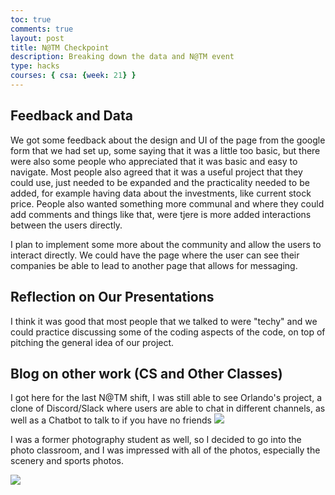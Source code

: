 ```yaml
---
toc: true
comments: true
layout: post
title: N@TM Checkpoint 
description: Breaking down the data and N@TM event
type: hacks
courses: { csa: {week: 21} }
---
```


## Feedback and Data
We got some feedback about the design and UI of the page from the google form that we had set up, some saying that it was a little too basic, but there were also some people who appreciated that it was basic and easy to navigate. Most people also agreed that it was a useful project that they could use, just needed to be expanded and the practicality needed to be added, for example having data about the investments, like current stock price. People also wanted something more communal and where they could add comments and things like that, were tjere is more added interactions between the users directly.

I plan to implement some more about the community and allow the users to interact directly. We could have the page where the user can see their companies be able to lead to another page that allows for messaging.
## Reflection on Our Presentations
I think it was good that most people that we talked to were "techy" and we could practice discussing some of the coding aspects of the code, on top of pitching the general idea of our project.

## Blog on other work (CS and Other Classes)

I got here for the last N@TM shift, I was still able to see Orlando's project, a clone of Discord/Slack where users are able to chat in different channels, as well as a Chatbot to talk to if you have no friends
<img src="https://private-user-images.githubusercontent.com/111466916/305546511-b65093b4-93e9-425d-b6b0-4d4470a62929.jpg?jwt%3DeyJhbGciOiJIUzI1NiIsInR5cCI6IkpXVCJ9.eyJpc3MiOiJnaXRodWIuY29tIiwiYXVkIjoicmF3LmdpdGh1YnVzZXJjb250ZW50LmNvbSIsImtleSI6ImtleTUiLCJleHAiOjE3MDgxMTUwNDMsIm5iZiI6MTcwODExNDc0MywicGF0aCI6Ii8xMTE0NjY5MTYvMzA1NTQ2NTExLWI2NTA5M2I0LTkzZTktNDI1ZC1iNmIwLTRkNDQ3MGE2MjkyOS5qcGc_WC1BbXotQWxnb3JpdGhtPUFXUzQtSE1BQy1TSEEyNTYmWC1BbXotQ3JlZGVudGlhbD1BS0lBVkNPRFlMU0E1M1BRSzRaQSUyRjIwMjQwMjE2JTJGdXMtZWFzdC0xJTJGczMlMkZhd3M0X3JlcXVlc3QmWC1BbXotRGF0ZT0yMDI0MDIxNlQyMDE5MDNaJlgtQW16LUV4cGlyZXM9MzAwJlgtQW16LVNpZ25hdHVyZT02NDM5ZmJkZTI4ODRkN2E0M2UzYjdhOWNiMjU2YjE0MGM4MTQ4OTViNDUwYzVmYzE2NGViYjRhOTk5ZTJkZmEwJlgtQW16LVNpZ25lZEhlYWRlcnM9aG9zdCZhY3Rvcl9pZD0wJmtleV9pZD0wJnJlcG9faWQ9MCJ9.lesn4tHrY27XHy0fY3Rayhf0AOzlkNAaLZX3eBQ-mDA">

I was a former photography student as well, so I decided to go into the photo classroom, and I was impressed with all of the photos, especially the scenery and sports photos.

<img src="https://private-user-images.githubusercontent.com/111466916/305546557-8a51332a-de16-4ad2-93aa-5204157e8ab9.jpg?jwt%3DeyJhbGciOiJIUzI1NiIsInR5cCI6IkpXVCJ9.eyJpc3MiOiJnaXRodWIuY29tIiwiYXVkIjoicmF3LmdpdGh1YnVzZXJjb250ZW50LmNvbSIsImtleSI6ImtleTUiLCJleHAiOjE3MDgxMTUwNjMsIm5iZiI6MTcwODExNDc2MywicGF0aCI6Ii8xMTE0NjY5MTYvMzA1NTQ2NTU3LThhNTEzMzJhLWRlMTYtNGFkMi05M2FhLTUyMDQxNTdlOGFiOS5qcGc_WC1BbXotQWxnb3JpdGhtPUFXUzQtSE1BQy1TSEEyNTYmWC1BbXotQ3JlZGVudGlhbD1BS0lBVkNPRFlMU0E1M1BRSzRaQSUyRjIwMjQwMjE2JTJGdXMtZWFzdC0xJTJGczMlMkZhd3M0X3JlcXVlc3QmWC1BbXotRGF0ZT0yMDI0MDIxNlQyMDE5MjNaJlgtQW16LUV4cGlyZXM9MzAwJlgtQW16LVNpZ25hdHVyZT00MjM5MWQ5MjUyMGMzZGJkZWFhODIyNjYxNzUzODRjZjJkZDQxOThlMmY3NTFkNzU3NDE0Njc1YWI0OWYxMDk2JlgtQW16LVNpZ25lZEhlYWRlcnM9aG9zdCZhY3Rvcl9pZD0wJmtleV9pZD0wJnJlcG9faWQ9MCJ9.skn3VgnOxJnLeoKFApKd45GDv8Y6pnXLsu7nDyjlwGg">